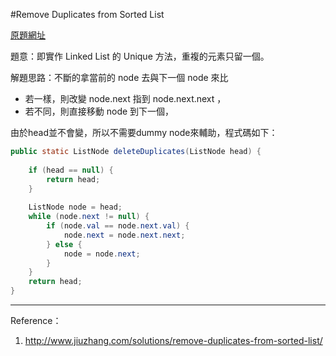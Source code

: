 #Remove Duplicates from Sorted List

[原題網址](http://www.lintcode.com/en/problem/remove-duplicates-from-sorted-list/)

題意：即實作 Linked List 的 Unique 方法，重複的元素只留一個。

解題思路：不斷的拿當前的 node 去與下一個 node 來比
* 若一樣，則改變 node.next 指到 node.next.next ，
* 若不同，則直接移動 node 到下一個，

由於head並不會變，所以不需要dummy node來輔助，程式碼如下：

```java
public static ListNode deleteDuplicates(ListNode head) { 
    
    if (head == null) {
        return head;
    }
    
    ListNode node = head;
    while (node.next != null) {
        if (node.val == node.next.val) {
            node.next = node.next.next;
        } else {
            node = node.next;
        }
    }
    return head;
}
```

---
Reference：

1. http://www.jiuzhang.com/solutions/remove-duplicates-from-sorted-list/